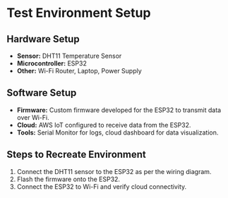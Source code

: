 # Test Environment Setup
## Hardware Setup
- **Sensor:** DHT11 Temperature Sensor
- **Microcontroller:** ESP32
- **Other:** Wi-Fi Router, Laptop, Power Supply
## Software Setup
- **Firmware:** Custom firmware developed for the ESP32 to transmit data
over Wi-Fi.
- **Cloud:** AWS IoT configured to receive data from the ESP32.
- **Tools:** Serial Monitor for logs, cloud dashboard for data
visualization.
## Steps to Recreate Environment
1. Connect the DHT11 sensor to the ESP32 as per the wiring diagram.
2. Flash the firmware onto the ESP32.
3. Connect the ESP32 to Wi-Fi and verify cloud connectivity.
